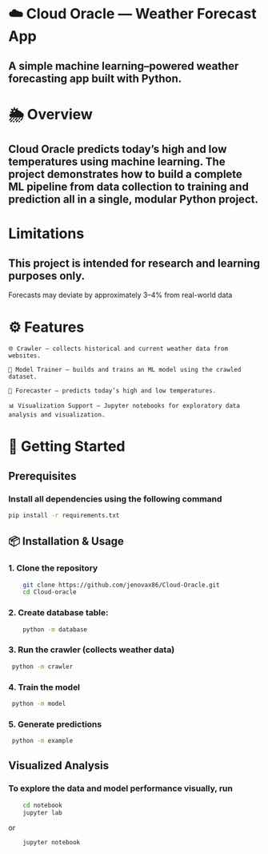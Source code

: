 # ☁️ Cloud Oracle — Weather Forecast App
## A simple machine learning–powered weather forecasting app built with Python.

# 🌦 Overview
## Cloud Oracle predicts today’s high and low temperatures using machine learning. The project demonstrates how to build a complete ML pipeline from data collection to training and prediction all in a single, modular Python project.

# Limitations
## This project is intended for research and learning purposes only. 
Forecasts may deviate by approximately 3–4% from real-world data

# ⚙️ Features
    🌐 Crawler — collects historical and current weather data from websites.

    🧠 Model Trainer — builds and trains an ML model using the crawled dataset.

    🔮 Forecaster — predicts today’s high and low temperatures.

    📊 Visualization Support — Jupyter notebooks for exploratory data analysis and visualization.

# 🚀 Getting Started
## Prerequisites
### Install all dependencies using the following command
```bash
pip install -r requirements.txt
```
## 📦 Installation & Usage
### 1. Clone the repository
```bash
    git clone https://github.com/jenovax86/Cloud-Oracle.git
    cd Cloud-oracle
```
### 2. Create database table:
```bash
    python -m database
```
### 3. Run the crawler (collects weather data)
```bash
 python -m crawler
```
### 4. Train the model
```bash
 python -m model
```
### 5. Generate predictions
```bash
 python -m example
```

## Visualized Analysis
### To explore the data and model performance visually, run
```bash
    cd notebook
    jupyter lab
```
or
```bash
    jupyter notebook
```
